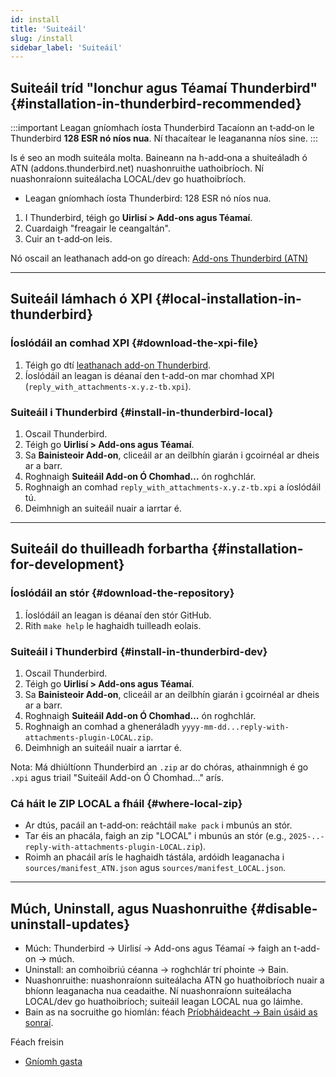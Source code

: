 ```yaml
---
id: install
title: 'Suiteáil'
slug: /install
sidebar_label: 'Suiteáil'
---
```


## Suiteáil tríd "Ionchur agus Téamaí Thunderbird" {#installation-in-thunderbird-recommended}

:::important Leagan gníomhach íosta Thunderbird
Tacaíonn an t‑add‑on le Thunderbird **128 ESR nó níos nua**. Ní thacaítear le leagananna níos sine.
:::

Is é seo an modh suiteála molta. Baineann na h-add‑ona a shuiteáladh ó ATN (addons.thunderbird.net) nuashonruithe uathoibríoch. Ní nuashonraíonn suiteálacha LOCAL/dev go huathoibríoch.

- Leagan gníomhach íosta Thunderbird: 128 ESR nó níos nua.

1. I Thunderbird, téigh go **Uirlisí > Add-ons agus Téamaí**.
2. Cuardaigh "freagair le ceangaltán".
3. Cuir an t-add‑on leis.

Nó oscail an leathanach add‑on go díreach: [Add-ons Thunderbird (ATN)](https://addons.thunderbird.net/thunderbird/addon/reply-with-attachments)

---

## Suiteáil lámhach ó XPI {#local-installation-in-thunderbird}

### Íoslódáil an comhad XPI {#download-the-xpi-file}

1. Téigh go dtí [leathanach add-on Thunderbird](https://addons.thunderbird.net/thunderbird/addon/reply-with-attachments).
2. Íoslódáil an leagan is déanaí den t-add-on mar chomhad XPI (`reply_with_attachments-x.y.z-tb.xpi`).

### Suiteáil i Thunderbird {#install-in-thunderbird-local}

1. Oscail Thunderbird.
2. Téigh go **Uirlisí > Add-ons agus Téamaí**.
3. Sa **Bainisteoir Add-on**, cliceáil ar an deilbhín giarán i gcoirnéal ar dheis ar a barr.
4. Roghnaigh **Suiteáil Add-on Ó Chomhad…** ón roghchlár.
5. Roghnaigh an comhad `reply_with_attachments-x.y.z-tb.xpi` a íoslódáil tú.
6. Deimhnigh an suiteáil nuair a iarrtar é.

---

## Suiteáil do thuilleadh forbartha {#installation-for-development}

### Íoslódáil an stór {#download-the-repository}

1. Íoslódáil an leagan is déanaí den stór GitHub.
2. Rith `make help` le haghaidh tuilleadh eolais.

### Suiteáil i Thunderbird {#install-in-thunderbird-dev}

1. Oscail Thunderbird.
2. Téigh go **Uirlisí > Add-ons agus Téamaí**.
3. Sa **Bainisteoir Add-on**, cliceáil ar an deilbhín giarán i gcoirnéal ar dheis ar a barr.
4. Roghnaigh **Suiteáil Add-on Ó Chomhad…** ón roghchlár.
5. Roghnaigh an comhad a gheneráladh `yyyy-mm-dd...reply-with-attachments-plugin-LOCAL.zip`.
6. Deimhnigh an suiteáil nuair a iarrtar é.

Nota: Má dhiúltíonn Thunderbird an `.zip` ar do chóras, athainmnigh é go `.xpi` agus triail "Suiteáil Add-on Ó Chomhad…" arís.

### Cá háit le ZIP LOCAL a fháil {#where-local-zip}

- Ar dtús, pacáil an t-add‑on: reáchtáil `make pack` i mbunús an stór.
- Tar éis an phacála, faigh an zip "LOCAL" i mbunús an stór (e.g., `2025-..-reply-with-attachments-plugin-LOCAL.zip`).
- Roimh an phacáil arís le haghaidh tástála, ardóidh leaganacha i `sources/manifest_ATN.json` agus `sources/manifest_LOCAL.json`.

---

## Múch, Uninstall, agus Nuashonruithe {#disable-uninstall-updates}

- Múch: Thunderbird → Uirlisí → Add-ons agus Téamaí → faigh an t-add-on → múch.
- Uninstall: an comhoibriú céanna → roghchlár trí phointe → Bain.
- Nuashonruithe: nuashonraíonn suiteálacha ATN go huathoibríoch nuair a bhíonn leaganacha nua ceadaithe. Ní nuashonraíonn suiteálacha LOCAL/dev go huathoibríoch; suiteáil leagan LOCAL nua go láimhe.
- Bain as na socruithe go hiomlán: féach [Príobháideacht → Bain úsáid as sonraí](privacy#data-removal).

Féach freisin

- [Gníomh gasta](quickstart)
